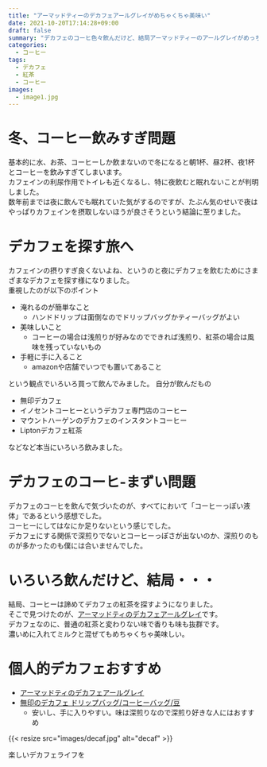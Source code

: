 ```yaml
---
title: "アーマッドティーのデカフェアールグレイがめちゃくちゃ美味い"
date: 2021-10-20T17:14:28+09:00
draft: false
summary: "デカフェのコーヒ色々飲んだけど、結局アーマッドティーのアールグレイがめっちゃ美味い"
categories:
  - コーヒー
tags:
  - デカフェ
  - 紅茶
  - コーヒー
images:
  - image1.jpg
---
```


# 冬、コーヒー飲みすぎ問題

基本的に水、お茶、コーヒーしか飲まないので冬になると朝1杯、昼2杯、夜1杯とコーヒーを飲みすぎてしまいます。  
カフェインの利尿作用でトイレも近くなるし、特に夜飲むと眠れないことが判明しました。  
数年前までは夜に飲んでも眠れていた気がするのですが、たぶん気のせいで夜はやっぱりカフェインを摂取しないほうが良さそうという結論に至りました。

# デカフェを探す旅へ

カフェインの摂りすぎ良くないよね、というのと夜にデカフェを飲むためにさまざまなデカフェを探す様になりました。  
重視したのが以下のポイント

- 淹れるのが簡単なこと
  - ハンドドリップは面倒なのでドリップバッグかティーバッグがよい
- 美味しいこと
  - コーヒーの場合は浅煎りが好みなのでできれば浅煎り、紅茶の場合は風味を残っていないもの
- 手軽に手に入ること
  - amazonや店舗でいつでも置いてあること

という観点でいろいろ買って飲んでみました。
自分が飲んだもの

- 無印デカフェ
- イノセントコーヒーというデカフェ専門店のコーヒー
- マウントハーゲンのデカフェのインスタントコーヒー
- Liptonデカフェ紅茶

などなど本当にいろいろ飲みました。

# デカフェのコーヒ-まずい問題

デカフェのコーヒを飲んで気づいたのが、すべてにおいて「コーヒーっぽい液体」であるという感想でした。  
コーヒーにしてはなにか足りないという感じでした。  
デカフェにする関係で深煎りでないとコーヒーっぽさが出ないのか、深煎りのものが多かったのも僕には合いませんでした。

# いろいろ飲んだけど、結局・・・

結局、コーヒーは諦めてデカフェの紅茶を探すようになりました。  
そこで見つけたのが、[アーマッドティのデカフェアールグレイ](https://www.amazon.co.jp/dp/B00EP80UXK/ref=twister_B07TJWYWV9?_encoding=UTF8&th=1)です。  
デカフェなのに、普通の紅茶と変わりない味で香りも味も抜群です。  
濃いめに入れてミルクと混ぜてもめちゃくちゃ美味しい。

# 個人的デカフェおすすめ

- [アーマッドティのデカフェアールグレイ](https://www.amazon.co.jp/dp/B00EP80UXK/ref=twister_B07TJWYWV9?_encoding=UTF8&th=1)
- [無印のデカフェ ドリップバッグ/コーヒーバッグ/豆](https://www.muji.com/jp/ja/store/cmdty/section/S300040207)
  - 安いし、手に入りやすい。味は深煎りなので深煎り好きな人にはおすすめ

{{< resize src="images/decaf.jpg" alt="decaf" >}}

楽しいデカフェライフを
